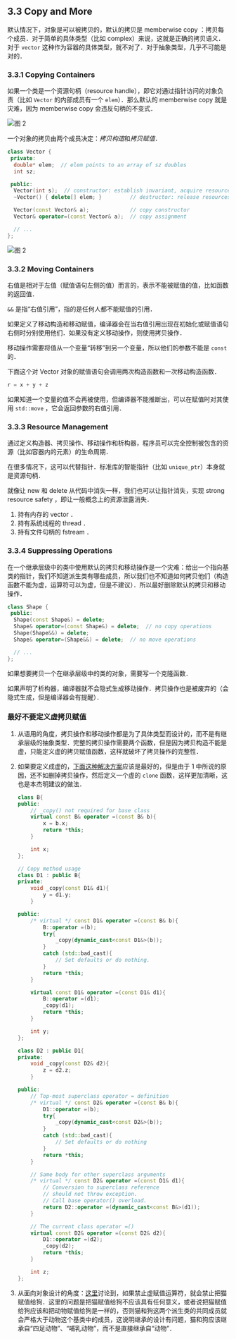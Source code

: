 ## 3.3 Copy and More

默认情况下，对象是可以被拷贝的，默认的拷贝是 memberwise copy ：拷贝每个成员．对于简单的具体类型（比如 complex）来说，这就是正确的拷贝语义．对于 `vector` 这种作为容器的具体类型，就不对了．对于抽象类型，几乎不可能是对的．

### 3.3.1 Copying Containers

如果一个类是一个资源句柄（resource handle），即它对通过指针访问的对象负责（比如 `Vector` 的内部成员有一个 `elem`）．那么默认的 memberwise copy 就是灾难，因为 memberwise copy 会违反句柄的不变式．

![图 2](../../../../../../.media/8d7a4a611e396ae1af15640b5ee2f0ef95bfa808804189c5c7431fd478e61488.png)

一个对象的拷贝由两个成员决定：*拷贝构造*和*拷贝赋值*．

```cpp
class Vector {
 private:
  double* elem;  // elem points to an array of sz doubles
  int sz;

 public:
  Vector(int s);  // constructor: establish invariant, acquire resources
  ~Vector() { delete[] elem; }         // destructor: release resources

  Vector(const Vector& a);             // copy constructor
  Vector& operator=(const Vector& a);  // copy assignment

  // ...
};
```

![图 2](../../../../../../.media/427f0b0bd1393d16bdc06c71cb2e19fbedb881b557f188ef41db35b6dcb6840a.png)

### 3.3.2 Moving Containers

右值是相对于左值（赋值语句左侧的值）而言的，表示不能被赋值的值，比如函数的返回值．

`&&` 是指“右值引用”，指的是任何人都不能赋值的引用．

如果定义了移动构造和移动赋值，编译器会在当右值引用出现在初始化或赋值语句右侧时分别使用他们．如果没有定义移动操作，则使用拷贝操作．

移动操作需要将值从一个变量“转移”到另一个变量，所以他们的参数不能是 `const` 的．

下面这个对 Vector 对象的赋值语句会调用两次构造函数和一次移动构造函数．

```cpp
r = x + y + z
```

如果知道一个变量的值不会再被使用，但编译器不能推断出，可以在赋值时对其使用 `std::move` ，它会返回参数的右值引用．

### 3.3.3 Resource Management

通过定义构造器、拷贝操作、移动操作和析构器，程序员可以完全控制被包含的资源（比如容器内的元素）的生命周期．

在很多情况下，这可以代替指针．标准库的智能指针（比如 `unique_ptr`）本身就是资源句柄．

就像让 new 和 delete 从代码中消失一样，我们也可以让指针消失，实现 strong resource safety ，即让一般概念上的资源泄露消失．

1. 持有内存的 vector ．
2. 持有系统线程的 thread ．
3. 持有文件句柄的 fstream ．

### 3.3.4 Suppressing Operations

在一个继承层级中的类中使用默认的拷贝和移动操作是一个灾难：给出一个指向基类的指针，我们不知道派生类有哪些成员，所以我们也不知道如何拷贝他们（构造函数不能为虚，运算符可以为虚，但是不建议）．所以最好删除默认的拷贝和移动操作．

```cpp
class Shape {
 public:
  Shape(const Shape&) = delete;
  Shape& operator=(const Shape&) = delete;  // no copy operations
  Shape(Shape&&) = delete;
  Shape& operator=(Shape&&) = delete;  // no move operations

  // ...
};
```

如果想要拷贝一个在继承层级中的类的对象，需要写一个克隆函数．

如果声明了析构器，编译器就不会隐式生成移动操作．拷贝操作也是被废弃的（会隐式生成，但是编译器会有提醒）．

### 最好不要定义虚拷贝赋值

1. 从语用的角度，拷贝操作和移动操作都是为了具体类型而设计的，而不是有继承层级的抽象类型．完整的拷贝操作需要两个函数，但是因为拷贝构造不能是虚，只能定义虚的拷贝赋值函数，这样就破坏了拷贝操作的完整性．
2. 如果要定义成虚的，[下面这种解决方案](https://stackoverflow.com/questions/669818/virtual-assignment-operator-c)应该是最好的，但是由于 1 中所说的原因，还不如删掉拷贝操作，然后定义一个虚的 `clone` 函数，这样更加清晰，这也是本杰明建议的做法．

   ```cpp
   class B{
   public:
       // _copy() not required for base class
       virtual const B& operator =(const B& b){
           x = b.x;
           return *this;
       }

       int x;
   };

   // Copy method usage
   class D1 : public B{
   private:
       void _copy(const D1& d1){
           y = d1.y;
       }

   public:
       /* virtual */ const D1& operator =(const B& b){
           B::operator =(b);
           try{
               _copy(dynamic_cast<const D1&>(b));
           }
           catch (std::bad_cast){
               // Set defaults or do nothing.
           }
           return *this;
       }

       virtual const D1& operator =(const D1& d1){
           B::operator =(d1);
           _copy(d1);
           return *this;
       }

       int y;
   };

   class D2 : public D1{
   private:
       void _copy(const D2& d2){
           z = d2.z;
       }

   public:
       // Top-most superclass operator = definition
       /* virtual */ const D2& operator =(const B& b){
           D1::operator =(b);
           try{
               _copy(dynamic_cast<const D2&>(b));
           }
           catch (std::bad_cast){
               // Set defaults or do nothing
           }
           return *this;
       }

       // Same body for other superclass arguments
       /* virtual */ const D2& operator =(const D1& d1){
           // Conversion to superclass reference
           // should not throw exception.
           // Call base operator() overload.
           return D2::operator =(dynamic_cast<const B&>(d1));
       }

       // The current class operator =()
       virtual const D2& operator =(const D2& d2){
           D1::operator =(d2);
           _copy(d2);
           return *this;
       }

       int z;
   };
   ```

3. 从面向对象设计的角度：[这里](https://bbs.csdn.net/topics/90191094)讨论到，如果禁止虚赋值运算符，就会禁止把猫赋值给狗．这里的问题是把猫赋值给狗不应该具有任何意义，或者说把猫赋值给狗应该和把动物赋值给狗是一样的，否则猫和狗这两个派生类的共同成员就会严格大于动物这个基类中的成员，这说明继承的设计有问题，猫和狗应该继承自“四足动物”、“哺乳动物”，而不是直接继承自“动物”．
